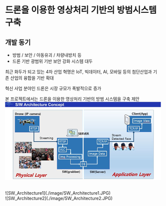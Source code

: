 # 드론을 이용한 영상처리 기반의 방범시스템 구축

## 개발 동기
- 방범 / 보안 / 아동유괴 / 차량내방치 등
- 드론 기반 광범위 기반 보안 강화 시스템 대두

최근 화두가 되고 있는 4차 산업 혁명은 IoT, 빅데이터, AI, 모바일 등의 첨단산업과 기존 산업의 융합을 기반 확대

혁신 사업 분야인 드론은 시장 규모가 폭발적으로 증가

본 프로젝트에서는 드론을 이용한 영상처리 기반의 방범 시스템을 구축 제안
<br>
![SW_ArchitectureConcept](./image/SW_ArchitectureConcept.PNG)

<br>
![SW_Architecture1](./image/SW_Architecture1.JPG)

<br>
![SW_Architecture2](./image/SW_Architecture2.JPG)
